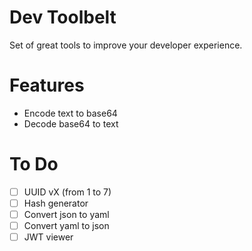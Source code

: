 # Dev Toolbelt

Set of great tools to improve your developer experience.

# Features

- Encode text to base64
- Decode base64 to text

# To Do

- [ ] UUID vX (from 1 to 7)
- [ ] Hash generator
- [ ] Convert json to yaml
- [ ] Convert yaml to json
- [ ] JWT viewer